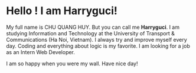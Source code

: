 # Hello ! I am Harryguci!

<p>My full name is CHU QUANG HUY. But you can call me <b>Harryguci</b>. I am studying Information and Technology at the University of Transport & Communications (Ha Noi, Vietnam). I always try and improve myself every day. Coding and everything about logic is my favorite. I am looking for a job as an Intern Web Developer.</p>
<p>I am so happy when you were my wall. Have nice day!</p>
